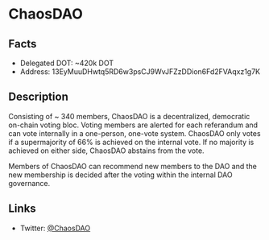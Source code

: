 # ChaosDAO

## Facts
- Delegated DOT: ~420k DOT
- Address: 13EyMuuDHwtq5RD6w3psCJ9WvJFZzDDion6Fd2FVAqxz1g7K

## Description

Consisting of ~ 340 members, ChaosDAO is a decentralized, democratic on-chain voting bloc. Voting members are alerted for each referandum and can vote internally in a one-person, one-vote system. ChaosDAO only votes if a supermajority of 66% is achieved on the internal vote. If no majority is achieved on either side, ChaosDAO abstains from the vote. 

Members of ChaosDAO can recommend new members to the DAO and the new membership is decided after the voting within the internal DAO governance.

## Links
- Twitter: [@ChaosDAO](https://twitter.com/ChaosDAO)